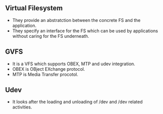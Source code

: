 Virtual Filesystem
------------------

- They provide an abstratction between the concrete FS and the application.
- They specify an interface for the FS which can be used by applications without caring
    for the FS underneath.

GVFS
----

- It is a VFS which supports OBEX, MTP and udev integration.
- OBEX is OBject EXchange protocol.
- MTP is Media Transfer procotol.

Udev
----

- It looks after the loading and unloading of /dev and /dev related activities.
